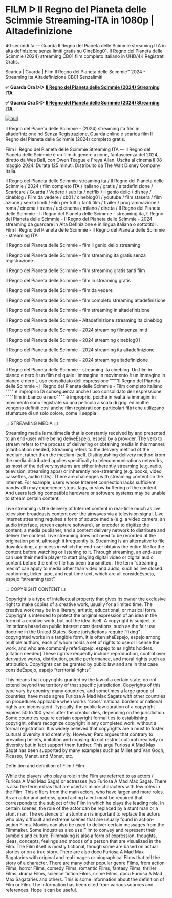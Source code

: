 # FILM ᐅ Il Regno del Pianeta delle Scimmie Streaming-ITA in 1080p | Altadefinizione

40 secondi fa — Guarda Il Regno del Pianeta delle Scimmie streaming ITA in alta definizione senza limiti gratis su CineBlog01. Il Regno del Pianeta delle Scimmie (2024) streaming CB01 film completo Italiano in UHD/4K Registrati Gratis.

Scarica | Guarda | Film Il Regno del Pianeta delle Scimmie™ 2024 - Streaming Ita Altadefinizione CB01 Senzalimiti

**✅ Guarda Ora ▷▷ [Il Regno del Pianeta delle Scimmie (2024) Streaming ITA](https://t.co/H8ivW7D1ic)**

**✅ Guarda Ora ▷▷ [Il Regno del Pianeta delle Scimmie (2024) Streaming ITA](https://t.co/H8ivW7D1ic)**

[![null](https://static.wixstatic.com/media/855a25_043b5abeb4ae4d35ac003198e7fe56ed~mv2.gif)](https://t.co/H8ivW7D1ic)

Il Regno del Pianeta delle Scimmie - (2024) streaming ita film in altadefinizione hd Senza Registrazione, Guarda online e scarica film Il Regno del Pianeta delle Scimmie (2024) completo gratis.

Film Il Regno del Pianeta delle Scimmie Streaming ITA — Il Regno del Pianeta delle Scimmie è un film di genere azione, fantascienza del 2024, diretto da Wes Ball, con Owen Teague e Freya Allan. Uscita al cinema il 08 maggio 2024. Durata 125 minuti. Distribuito da The Walt Disney Company Italia.

Il Regno del Pianeta delle Scimmie streaming ita / Il Regno del Pianeta delle Scimmie / 2024 / film completo ITA / italiano / gratis / altadefinizione / Scaricare / Guarda / Vedere / sub ita / netflix / il genio dello / disney / cineblog / Film da vedere / cb01 / cineblog01 / youtube / film stasera / film azione / senza limiti / Film per tutti / tanti film / trailer / programmazione / roma / cinema / trama / uci cinema / milano / diretta / Il Regno del Pianeta delle Scimmie - Il Regno del Pianeta delle Scimmie - streaming ita, Il Regno del Pianeta delle Scimmie - Il Regno del Pianeta delle Scimmie - 2024 streaming da guardare in Alta Definizione e in lingua italiana o sottotitoli. Film Il Regno del Pianeta delle Scimmie - Il Regno del Pianeta delle Scimmie - streaming ITA

Il Regno del Pianeta delle Scimmie - film il genio dello streaming

Il Regno del Pianeta delle Scimmie - film streaming ita gratis senza registrazione

Il Regno del Pianeta delle Scimmie - film streaming gratis tanti film

Il Regno del Pianeta delle Scimmie - film in streaming gratis

Il Regno del Pianeta delle Scimmie - film da vedere

Il Regno del Pianeta delle Scimmie - film completo streaming altadefinizione

Il Regno del Pianeta delle Scimmie - film streaming in altadefinizione

Il Regno del Pianeta delle Scimmie - Altadefinizione streaming ita cineblog

Il Regno del Pianeta delle Scimmie - 2024 streaming filmsenzalimiti

Il Regno del Pianeta delle Scimmie - 2024 streaming cineblog01

Il Regno del Pianeta delle Scimmie - 2024 streaming ita altadefinizione

Il Regno del Pianeta delle Scimmie - 2024 streaming altadefinizione

Il Regno del Pianeta delle Scimmie - streaming ita cineblog, Un film in bianco e nero è un film nel quale l immagine in movimento è un immagine in bianco e nero L uso consolidato dell espressione """"Il Regno del Pianeta delle Scimmie - Il Regno del Pianeta delle Scimmie - Film completo italiano """" è improprio Di conseguenza anche l uso consolidato dell espressione """"film in bianco e nero"""" è improprio, poiché in realtà le immagini in movimento sono registrate su una pellicola a scala di grigi ed inoltre vengono definiti così anche film registrati con particolari filtri che utilizzano sfumature di un solo colore, come il seppia

❏ STREAMING MEDIA ❏

Streaming media is multimedia that is constantly received by and presented to an end-user while being deliveEspejo, espejo by a provider. The verb to stream refers to the process of delivering or obtaining media in this manner.[clarification needed] Streaming refers to the delivery method of the medium, rather than the medium itself. Distinguishing delivery method krom the media distributed applies specifically to telecommunications networks, as most of the delivery systems are either inherently streaming (e.g. radio, television, streaming apps) or inherently non-streaming (e.g. books, video cassettes, audio CDs). There are challenges with streaming content on the Internet. For example, users whose Internet connection lacks sufficient bandwidth may experience stops, lags, or slow buffering of the content. And users lacking compatible hardware or software systems may be unable to stream certain content.

Live streaming is the delivery of Internet content in real-time much as live television broadcasts content over the airwaves via a television signal. Live internet streaming requires a form of source media (e.g. a video camera, an audio interface, screen capture software), an encoder to digitize the content, a media publisher, and a content delivery network to distribute and deliver the content. Live streaming does not need to be recorded at the origination point, although it krequently is. Streaming is an alternative to file downloading, a process in which the end-user obtains the entire file for the content before watching or listening to it. Through streaming, an end-user can use their media player to start playing digital video or digital audio content before the entire file has been transmitted. The term “streaming media” can apply to media other than video and audio, such as live closed captioning, ticker tape, and real-time text, which are all consideEspejo, espejo “streaming text”.

❏ COPYRIGHT CONTENT ❏

Copyright is a type of intellectual property that gives its owner the exclusive right to make copies of a creative work, usually for a limited time. The creative work may be in a literary, artistic, educational, or musical form. Copyright is intended to protect the original expression of an idea in the form of a creative work, but not the idea itself. A copyright is subject to limitations based on public interest considerations, such as the fair use doctrine in the United States. Some jurisdictions require “fixing” copyrighted works in a tangible form. It is often shaEspejo, espejo among multiple authors, each of whom holds a set of rights to use or license the work, and who are commonly referEspejo, espejo to as rights holders.[citation needed] These rights krequently include reproduction, control over derivative works, distribution, public performance, and moral rights such as attribution. Copyrights can be granted by public law and are in that case consideEspejo, espejo “territorial rights”.

This means that copyrights granted by the law of a certain state, do not extend beyond the territory of that specific jurisdiction. Copyrights of this type vary by country; many countries, and sometimes a large group of countries, have made agree Furiosa A Mad Max Sagats with other countries on procedures applicable when works “cross” national borders or national rights are inconsistent. Typically, the public law duration of a copyright expires 50 to 100 years after the creator dies, depending on the jurisdiction. Some countries require certain copyright formalities to establishing copyright, others recognize copyright in any completed work, without a formal registration. It is widely believed that copyrights are a must to foster cultural diversity and creativity. However, Parc argues that contrary to prevailing beliefs, imitation and copying do not restrict cultural creativity or diversity but in fact support them further. This argu Furiosa A Mad Max Sagat has been supported by many examples such as Millet and Van Gogh, Picasso, Manet, and Monet, etc.

Definition and definition of Film / Film

While the players who play a role in the Film are referred to as actors ( Furiosa A Mad Max Saga) or actresses (wo Furiosa A Mad Max Saga). There is also the term extras that are used as minor characters with few roles in the Film. This differs from the main actors, who have larger and more roles. As an actor and actress, good acting talent must be required that corresponds to the subject of the Film in which he plays the leading role. In certain scenes, the role of the actor can be replaced by a stunt man or a stunt man. The existence of a stuntman is important to replace the actors who play difficult and extreme scenes that are usually found in action-action Films. Movies can also be used to deliver certain messages from the Filmmaker. Some industries also use Film to convey and represent their symbols and culture. Filmmaking is also a form of expression, thoughts, ideas, concepts, feelings and moods of a person that are visualized in the Film. The Film itself is mostly fictional, though some are based on actual stories or on a true story. There are also docu Furiosa A Mad Max Sagataries with original and real images or biographical Films that tell the story of a character. There are many other popular genre Films, from action Films, horror Films, comedy Films, romantic Films, fantasy Films, thriller Films, drama Films, science fiction Films, crime Films, docu Furiosa A Mad Max Sagataries and others. This is some information about the definition of Film or Film. The information has been cited from various sources and references. Hope it can be useful.
